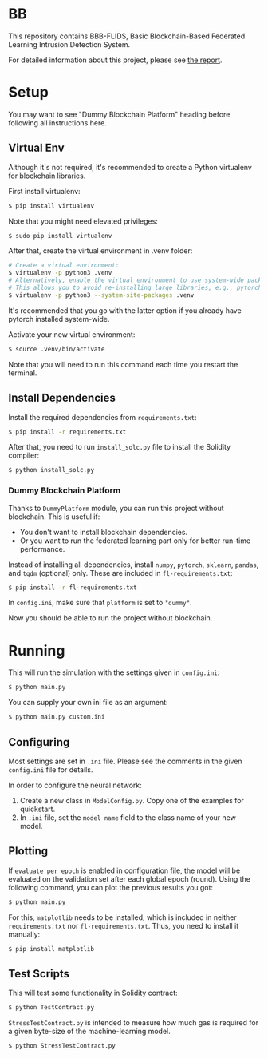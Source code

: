 # BB

This repository contains BBB-FLIDS, Basic Blockchain-Based Federated Learning Intrusion Detection System.

For detailed information about this project, please see [the report](report/main.pdf).


# Setup

You may want to see "Dummy Blockchain Platform" heading before following all instructions here.

## Virtual Env

Although it's not required, it's recommended to create a Python virtualenv for blockchain libraries.

First install virtualenv:
```sh
$ pip install virtualenv
```

Note that you might need elevated privileges:
```sh
$ sudo pip install virtualenv
```

After that, create the virtual environment in .venv folder:
```sh
# Create a virtual environment:
$ virtualenv -p python3 .venv
# Alternatively, enable the virtual environment to use system-wide packages:
# This allows you to avoid re-installing large libraries, e.g., pytorch
$ virtualenv -p python3 --system-site-packages .venv
```
It's recommended that you go with the latter option if you already have pytorch installed system-wide.


Activate your new virtual environment:
```sh
$ source .venv/bin/activate
```
Note that you will need to run this command each time you restart the terminal.

## Install Dependencies

Install the required dependencies from `requirements.txt`:
```sh
$ pip install -r requirements.txt
```

After that, you need to run `install_solc.py` file to install the Solidity compiler:
```sh
$ python install_solc.py
```

### Dummy Blockchain Platform

Thanks to `DummyPlatform` module, you can run this project without blockchain.
This is useful if:
- You don't want to install blockchain dependencies.
- Or you want to run the federated learning part only for better run-time performance.

Instead of installing all dependencies, install `numpy`, `pytorch`, `sklearn`, `pandas`, and `tqdm` (optional) only.
These are included in `fl-requirements.txt`:
```sh
$ pip install -r fl-requirements.txt
```

In `config.ini`, make sure that `platform` is set to `"dummy"`.

Now you should be able to run the project without blockchain.



# Running

This will run the simulation with the settings given in `config.ini`:
```sh
$ python main.py
```

You can supply your own ini file as an argument:
```sh
$ python main.py custom.ini
```

## Configuring

Most settings are set in `.ini` file.
Please see the comments in the given `config.ini` file for details.

In order to configure the neural network:
1. Create a new class in `ModelConfig.py`. Copy one of the examples for quickstart.
2. In `.ini` file, set the `model name` field to the class name of your new model.


## Plotting

If `evaluate per epoch` is enabled in configuration file, the model will be evaluated on the validation set after each global epoch (round).
Using the following command, you can plot the previous results you got:
```sh
$ python main.py
```

For this, `matplotlib` needs to be installed, which is included in neither `requirements.txt` nor `fl-requirements.txt`.
Thus, you need to install it manually:
```sh
$ pip install matplotlib
```

## Test Scripts

This will test some functionality in Solidity contract:
```sh
$ python TestContract.py
```

`StressTestContract.py` is intended to measure how much gas is required for a given byte-size of the machine-learning model.
```sh
$ python StressTestContract.py
```
